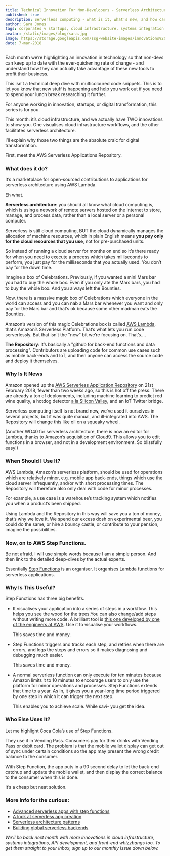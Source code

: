```yaml
---
title: Technical Innovation For Non-Developers - Serverless Architecture
published: true
description: Serverless computing - what is it, what's new, and how can a layman understand it, then use it?
author: Sara Jones
tags: corporates v startups, cloud infrastructure, systems integration
avatar: /static/images/blog/sara.jpg
image: https://storage.googleapis.com/ssg-website-images/innovations%20in%20technology%20-%20serverless%20architecture/cloud%20infrastructure%20header.jpg
date: 7-mar-2018
---
```


Each month we’re highlighting an innovation in technology so that non-devs can keep up to date with the ever-quickening rate of change - and understand how they can actually take advantage of these new tools to profit their business.

This isn’t a technical deep dive with multicoloured code snippets. This is to let you know that new stuff is happening and help you work out if you need to spend your lunch break researching it further.

For anyone working in innovation, startups, or digital transformation, this series is for you.

This month: it’s cloud infrastructure, and we actually have TWO innovations to show you. One visualises cloud infrastructure workflows, and the other facilitates serverless architecture.

I’ll explain why those two things are the absolute craic for digital transformation.

First, meet the AWS Serverless Applications Repository.

### What does it do?

It’s a marketplace for open-sourced contributions to applications for serverless architecture using AWS Lambda.

Eh what.

**Serverless architecture**: you should all know what cloud computing is, which is using a network of remote servers hosted on the Internet to store, manage, and process data, rather than a local server or a personal computer. 

Serverless is still cloud computing, BUT the cloud dynamically manages the allocation of machine resources, which in plain English means **you pay only for the cloud resources that you use**, not for pre-purchased units.

So instead of running a cloud server for months on end so it’s there ready for when you need to execute a process which takes milliseconds to perform, you just pay for the milliseconds that you actually used. You don’t pay for the down time.

Imagine a box of Celebrations. Previously, if you wanted a mini Mars bar you had to buy the whole box. Even if you only ate the Mars bars, you had to buy the whole box. And you always left the Bounties.

Now, there is a massive magic box of Celebrations which everyone in the world can access and you can nab a Mars bar whenever you want and only pay for the Mars bar and that’s ok because some other madman eats the Bounties.

Amazon’s version of this magic Celebrations box is called [AWS Lambda](https://aws.amazon.com/lambda/), that’s Amazon’s Serverless Platform. That’s what lets you run code serverlessly. But that isn’t the "new" bit we’re focusing on. That’s….

**The Repository**: It’s basically a "github for back-end functions and data processing". Contributors are uploading code for common use cases such as mobile back-ends and IoT, and then anyone can access the source code and deploy it themselves.

### Why Is It News

Amazon opened up the [AWS Serverless Application Repository](https://aws.amazon.com/serverless/serverlessrepo/) on 21st February 2018, fewer than two weeks ago, so this is hot off the press. There are already a ton of deployments, including machine learning to predict red wine quality, a hotdog detector [a la Silicon Valley](https://www.youtube.com/watch?v=ACmydtFDTGs), and an IoT Twitter bridge.

Serverless computing itself is not brand new, we’ve used it ourselves in several projects, but it was quite manual, and ill-integrated into AWS. The Repository will change this like oil on a squeaky wheel.

(Another WD40 for serverless architecture, there is now an editor for Lambda, thanks to Amazon’s acquisition of [Cloud9](https://c9.io/announcement). This allows you to edit functions in a browser, and not in a development environment. So blissfully easy!)

### When Should I Use It?

AWS Lambda, Amazon’s serverless platform, should be used for operations which are relatively minor, e.g. mobile app back-ends, things which use the cloud server infrequently, and/or with short processing times. The Repository will therefore also only deal with code for minor processes.

For example, a use case is a warehouse’s tracking system which notifies you when a product’s been shipped.

Using Lambda and the Repository in this way will save you a ton of money, that’s why we love it. We spend our excess dosh on experimental beer, you could do the same, or hire a bouncy castle, or contribute to your pension, imagine the possibilities.

### Now, on to AWS Step Functions.

Be not afraid. I will use simple words because I am a simple person. And then link to the detailed deep-dives by the actual experts.

Essentially [Step Functions](https://aws.amazon.com/step-functions/) is an organiser. It organises Lambda functions for serverless applications.

### Why Is This Useful?

Step Functions has three big benefits. 

- It visualises your application into a series of steps in a workflow. This helps you see the wood for the trees.You can also change/add steps without writing more code. A brilliant tool is [this one developed by one of the engineers at AWS](https://sbd.danilop.net/). Use it to visualise your workflows.

  This saves time and money.

- Step Functions triggers and tracks each step, and retries when there are errors, and logs the steps and errors so it makes diagnosing and debugging much easier.

  This saves time and money.

- A normal serverless function can only execute for ten minutes because Amazon limits it to 10 minutes to encourage users to only use the platform for minor operations and processes. Step Functions extends that time to a year. As in, it gives you a year-long time period triggered by one step in which it can trigger the next step.

  This enables you to achieve scale. While savi- you get the idea.

### Who Else Uses It?

Let me highlight Coca Cola’s use of Step Functions. 

They use it in Vending Pass. Consumers pay for their drinks with Vending Pass or debit card. The problem is that the mobile wallet display can get out of sync under certain conditions so the app may present the wrong credit balance to the consumer.

With Step Function, the app puts in a 90 second delay to let the back-end catchup and update the mobile wallet, and then display the correct balance to the consumer when this is done.

It’s a cheap but neat solution.

### More info for the curious:

- [Advanced serverless apps with step functions](https://www.slideshare.net/AmazonWebServices/advanced-serverless-apps-with-step-functions-88065949)
- [A look at serverless app creation](https://www.slideshare.net/AmazonWebServices/serverless-state-of-the-union-88065997)
- [Serverless architecture patterns](https://www.slideshare.net/AmazonWebServices/serverless-state-of-the-union-88065997)
- [Building global serverless backends](https://www.slideshare.net/AmazonWebServices/building-global-serverless-backends)

*We’ll be back next month with more innovations in cloud infrastructure, systems integrations, API development, and front-end whizzbangs too. To get them straight to your inbox, sign up to our monthly Issue down below.*